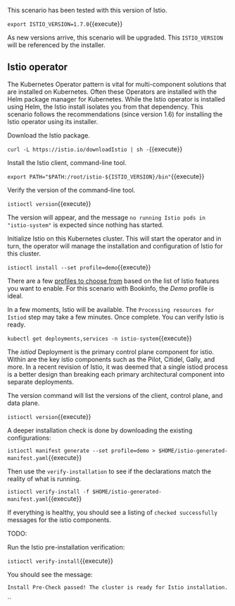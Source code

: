 This scenario has been tested with this version of Istio.

`export ISTIO_VERSION=1.7.0`{{execute}}

As new versions arrive, this scenario will be upgraded. This `ISTIO_VERSION` will be referenced by the installer.

## Istio operator

The Kubernetes Operator pattern is vital for multi-component solutions that are installed on Kubernetes. Often these Operators are installed with the Helm package manager for Kubernetes. While the Istio operator is installed using Helm, the Istio install isolates you from that dependency. This scenario follows the recommendations (since version 1.6) for installing the Istio operator using its installer.

Download the Istio package.

`curl -L https://istio.io/downloadIstio | sh -`{{execute}}

Install the Istio client, command-line tool.

`export PATH="$PATH:/root/istio-${ISTIO_VERSION}/bin"`{{execute}}

Verify the version of the command-line tool.

`istioctl version`{{execute}}

The version will appear, and the message `no running Istio pods in "istio-system"` is expected since nothing has started.

Initialize Istio on this Kubernetes cluster. This will start the operator and in turn, the operator will manage the installation and configuration of Istio for this cluster.

`istioctl install --set profile=demo`{{execute}}

There are a few [profiles to choose from](https://istio.io/latest/docs/setup/additional-setup/config-profiles/) based on the list of Istio features you want to enable. For this scenario with Bookinfo, the _Demo_ profile is ideal.

In a few moments, Istio will be available. The `Processing resources for Istiod` step may take a few minutes. Once complete. You can verify Istio is ready.

`kubectl get deployments,services -n istio-system`{{execute}}

The _istiod_ Deployment is the primary control plane component for istio. Within are the key istio components such as the Pilot, Citidel, Gally, and more. In a recent revision of Istio, it was deemed that a single istiod process is a better design than breaking each primary architectural component into separate deployments.

The version command will list the versions of the client, control plane, and data plane.

`istioctl version`{{execute}}

A deeper installation check is done by downloading the existing configurations:

`istioctl manifest generate --set profile=demo > $HOME/istio-generated-manifest.yaml`{{execute}}

Then use the `verify-installation` to see if the declarations match the reality of what is running.

`istioctl verify-install -f $HOME/istio-generated-manifest.yaml`{{execute}}

If everything is healthy, you should see a listing of `checked successfully` messages for the istio components.

TODO:

Run the Istio pre-installation verification:

`istioctl verify-install`{{execute}}

You should see the message:

`Install Pre-Check passed! The cluster is ready for Istio installation.`

``
